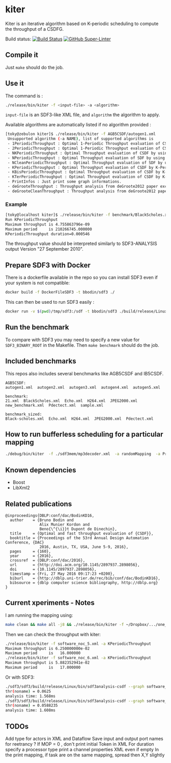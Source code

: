 # kiter

Kiter is an iterative algorithm based on K-periodic scheduling to compute the throughput of a CSDFG.

Build status: [![Build Status](https://travis-ci.org/bbodin/kiter.svg?branch=master)](https://travis-ci.org/bbodin/kiter)
[![GitHub Super-Linter](https://github.com/bbodin/kiter/workflows/Lint%20Code%20Base/badge.svg)](https://github.com/marketplace/actions/super-linter)

## Compile it

Just ```make``` should do the job.

## Use it

The command is :

```bash
./release/bin/kiter -f <input-file> -a <algorithm>
```


```input-file``` is an SDF3-like XML file, and ```algorithm``` the algorithm to apply.

Available algorithms are automatically listed if no algorithm provided :

```bash
[toky@zebulon kiter]$ ./release/bin/kiter -f AGB5CSDF/autogen1.xml
 Unsupported algorithm (-a NAME), list of supported algorithms is
 - 1PeriodicThroughput : Optimal 1-Periodic Throughput evaluation of CSDF by K-Periodic scheduling method.
 - 2PeriodicThroughput : Optimal 1-Periodic Throughput evaluation of CSDF by K-Periodic scheduling method.
 - NKPeriodicThroughput : Optimal Throughput evaluation of CSDF by using N-periodic method.
 - NPeriodicThroughput : Optimal Throughput evaluation of SDF by using Munier1993 method.
 - NCleanPeriodicThroughput : Optimal Throughput evaluation of SDF by using Munier1993 method combined with deGroote2012 reduction.
 - KPeriodicThroughput : Optimal Throughput evaluation of CSDF by K-Periodic scheduling method 1.
 - KBisPeriodicThroughput : Optimal Throughput evaluation of CSDF by K-Periodic scheduling method 2.
 - KTerPeriodicThroughput : Optimal Throughput evaluation of CSDF by K-Periodic scheduling method 3.
 - PrintInfos : Just print some graph informations.
 - deGrooteThroughput : Throughput analysis from deGroote2012 paper except event graph reduction.
 - deGrooteCleanThroughput : Throughput analysis from deGroote2012 paper.
```

### Example


```bash
[toky@localhost kiter]$ ./release/bin/kiter -f benchmark/BlackScholes.xml -aKPeriodicThroughput
Run KPeriodicThroughput
Maximum throughput is 4.755863796e-09
Maximum period     is 210266745.000000
KPeriodicThroughput duration=0.000546
```

The throughput value should be interpreted similarly to SDF3-ANALYSIS output Version "27 September 2010".

## Prepare SDF3 with Docker

There is a dockerfile available in the repo so you can install SDF3 even if your system is not compatible:
```bash
docker build -f DockerFileSDF3 -t bbodin/sdf3 ./
```

This can then be used to run SDF3 easily :
```bash
docker run -v $(pwd)/tmp/sdf3:/sdf -t bbodin/sdf3 ./build/release/Linux/bin/sdf3analysis-sdf --graph /sdf/sdf3mem/fig8.xml   --algo  buffersize
```


## Run the benchmark

To compare with SDF3 you may need to specify a new value for ```SDF3_BINARY_ROOT``` in the Makefile.
Then ```make benchmark``` should do the job.

## Included benchmarks

This repos also includes several benchmarks like AGB5CSDF and IB5CSDF.

```text
AGB5CSDF:
autogen1.xml  autogen2.xml  autogen3.xml  autogen4.xml  autogen5.xml

benchmark:
21.xml  BlackScholes.xml  Echo.xml  H264.xml  JPEG2000.xml  new_benchmark.xml  Pdectect.xml  sample.xml

benchmark_sized:
Black-scholes.xml  Echo.xml  H264.xml  JPEG2000.xml  Pdectect.xml
```

## How to run bufferless scheduling for a particular mapping

```bash
./debug/bin/kiter  -f ./sdf3mem/mp3decoder.xml  -a randomMapping  -a PrintInfos -a bufferless -v5
```

## Known dependencies
* Boost
* LibXml2

## Related publications

```TeX
@inproceedings{DBLP:conf/dac/BodinKD16,
  author    = {Bruno Bodin and
               Alix Munier Kordon and
               Beno{\^{\i}}t Dupont de Dinechin},
  title     = {Optimal and fast throughput evaluation of {CSDF}},
  booktitle = {Proceedings of the 53rd Annual Design Automation Conference, {DAC}
               2016, Austin, TX, USA, June 5-9, 2016},
  pages     = {160},
  year      = {2016},
  crossref  = {DBLP:conf/dac/2016},
  url       = {http://doi.acm.org/10.1145/2897937.2898056},
  doi       = {10.1145/2897937.2898056},
  timestamp = {Fri, 27 May 2016 09:17:23 +0200},
  biburl    = {http://dblp.uni-trier.de/rec/bib/conf/dac/BodinKD16},
  bibsource = {dblp computer science bibliography, http://dblp.org}
}
```


## Current xperiments - Notes


I am running the mapping using:
```bash
make clean && make all -j8 && ./release/bin/kiter -f ~/Dropbox/.../one_modem.xml  -a SoftwareControlledNoCBufferless  -v 5  2>&1
```

Then we can check the throughput with kiter:

```bash
./release/bin/kiter -f software_noc_5.xml -a KPeriodicThroughput
Maximum throughput is 6.250000000e-02
Maximum period     is   16.000000
./release/bin/kiter -f software_noc_6.xml -a KPeriodicThroughput
Maximum throughput is 5.882352941e-02
Maximum period     is   17.000000
```

Or with SDF3:

```bash
./sdf3/sdf3/build/release/Linux/bin/sdf3analysis-csdf --graph software_noc_5.xml  --algo throughput
thr(noname) = 0.0625
analysis time: 1.568ms
./sdf3/sdf3/build/release/Linux/bin/sdf3analysis-csdf --graph software_noc_6.xml  --algo throughput
thr(noname) = 0.0588235
analysis time: 1.608ms
 ```


## TODOs

Add type for actors in XML and Dataflow
Save input and output port names for reetrancy ?
If MOP = 0 , don't print initial Token in XML
For duration specify a processor type
print a channel properties XML even if empty
In the print mapping, if task are on the same mapping, spread then X,Y slightly